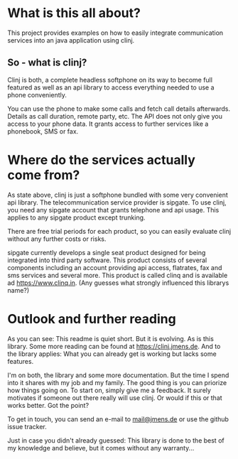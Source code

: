 # What is this all about?
This project provides examples on how to easily integrate communication services into an java application using clinj.

## So - what is clinj? 
Clinj is both, a complete headless softphone on its way to become full featured as well as an api library to access everything needed to use a phone conveniently. 

You can use the phone to make some calls and fetch call details afterwards. Details as call duration, remote party, etc. The API does not only give you access to your phone data. It grants access to further services like a phonebook, SMS or fax.

# Where do the services actually come from?
As state above, clinj is just a softphone bundled with some very convenient api library. The telecommunication service provider is sipgate. To use clinj, you need any 
sipgate account that grants telephone and api usage. This applies to any sipgate product except trunking. 

There are free trial periods for each product, so you can easily evaluate clinj without any further costs or risks. 

sipgate currently 
develops a single seat product designed for being integrated into third party software. This product consists of several 
components including an account providing api access, flatrates, fax and sms services and several more. 
This product is called clinq and is available ad https://www.clinq.in. 
(Any guesses what strongly influenced this librarys name?)

# Outlook and further reading

As you can see: This readme is quiet short. But it is evolving. As is this library.
Some more reading can be found at https://clinj.jmens.de. 
And to the library applies: What you can already get is working but lacks some features. 

I'm on both, the library and some more documentation. But the time I spend into it shares with my job and my family. 
The good thing is you can priorize how things going on. To start on, simply give me a feedback. It surely motivates if someone out there really will use clinj. Or would if this or that works better. Got the point? 

To get in touch, you can send an e-mail to mail@jmens.de or use the github issue tracker.

Just in case you didn't already guessed: This library is done to the best of my knowledge and believe, but it comes without any warranty...
